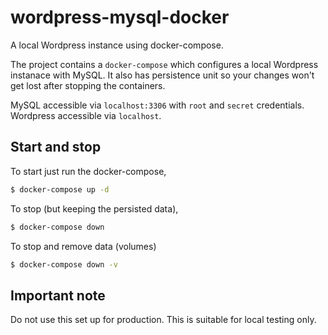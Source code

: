 # wordpress-mysql-docker

A local Wordpress instance using docker-compose. 

The project contains a `docker-compose` which configures a local Wordpress instanace with MySQL. 
It also has persistence unit so your changes won't get lost after stopping the containers.

MySQL accessible via `localhost:3306` with `root` and `secret` credentials.
Wordpress accessible via `localhost`.

## Start and stop

To start just run the docker-compose,

```bash
$ docker-compose up -d
```
To stop (but keeping the persisted data),

```bash
$ docker-compose down
```

To stop and remove data (volumes)

```bash
$ docker-compose down -v
```

## Important note

Do not use this set up for production. This is suitable for local testing only.
